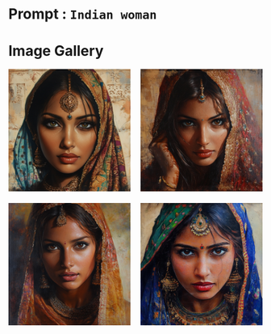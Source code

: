 # Prompt : `Indian woman`

# Image Gallery

<div style="display: grid; grid-template-columns: 1fr 1fr; gap: 20px; max-width: 800px; margin: 0 auto;">
    <div>
        <img src="Indian_woman__1.png" alt="Image 1" style="width: 100%; height: auto;">
    </div>
    <div>
        <img src="Indian_woman__2.png" alt="Image 2" style="width: 100%; height: auto;">
    </div>
    <div>
        <img src="Indian_woman__3.png" alt="Image 3" style="width: 100%; height: auto;">
    </div>
    <div>
        <img src="Indian_woman__4.png" alt="Image 4" style="width: 100%; height: auto;">
    </div>
</div>
